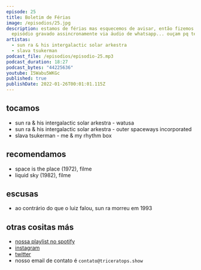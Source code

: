```yaml
---
episode: 25
title: Boletim de Férias
image: /episodios/25.jpg
description: estamos de férias mas esquecemos de avisar, então fizemos um
  episódio gravado assincronamente via áudio de whatsapp... ouçam pq tem som!
artistas:
  - sun ra & his intergalactic solar arkestra
  - slava tsukerman
podcast_file: /episodios/episodio-25.mp3
podcast_duration: 18:27
podcast_bytes: "44225636"
youtube: I5Wabu5WKGc
published: true
publishDate: 2022-01-26T00:01:01.115Z
---
```

## tocamos

* sun ra & his intergalactic solar arkestra - watusa
* sun ra & his intergalactic solar arkestra - outer spaceways incorporated
* slava tsukerman - me & my rhythm box 

## recomendamos

* space is the place (1972), filme
* liquid sky (1982), filme

## escusas

* ao contrário do que o luiz falou, sun ra morreu em 1993

## otras cositas más

* [nossa playlist no spotify](https://open.spotify.com/playlist/0UiztKuga6LmTAxWTsUQdw?si=fb96026bc1994d90)
* [instagram](https://www.instagram.com/triceratops.show/)
* [twitter](https://twitter.com/TriceratopsShow/)
* nosso email de contato é `contato@triceratops.show`